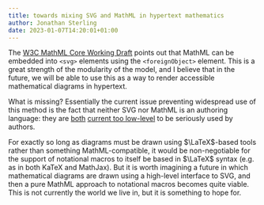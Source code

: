```yaml
---
title: towards mixing SVG and MathML in hypertext mathematics
author: Jonathan Sterling
date: 2023-01-07T14:20:01+01:00
---
```


The [W3C MathML Core Working Draft](https://www.w3.org/TR/mathml-core/#html-and-svg) points out that MathML can be embedded into `<svg>` elements using the `<foreignObject>` element. This is a great strength of the modularity of the model, and I believe that in the future, we will be able to use this as a way to render accessible mathematical diagrams in hypertext.

What is missing? Essentially the current issue preventing widespread use of this method is the fact that neither SVG nor MathML is an authoring language: they are [both](tfmt-000N) [current too low-level](tfmt-000O) to be seriously used by authors.


For exactly so long as diagrams must be drawn using $\LaTeX$-based tools rather than something MathML-compatible, it would be non-negotiable for the support of notational macros to itself be based in $\LaTeX$ syntax (e.g. as in both KaTeX and MathJax). But it is worth imagining a future in which mathematical diagrams are drawn using a high-level interface to SVG, and then a pure MathML approach to notational macros becomes quite viable. This is not currently the world we live in, but it is something to hope for.
